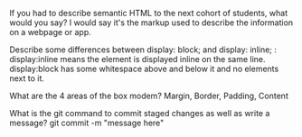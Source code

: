 If you had to describe semantic HTML to the next cohort of students, what would you say? I would say it's the markup used to describe the information on a webpage or app.

Describe some differences between display: block; and display: inline; : display:inline means the element is displayed inline on the same line. display:block has some whitespace above and below it and no elements next to it.

What are the 4 areas of the box modem? Margin, Border, Padding, Content

What is the git command to commit staged changes as well as write a message? git commit -m "message here"
